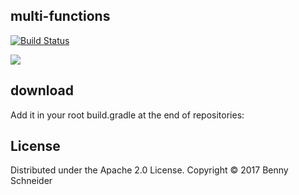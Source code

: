 ## multi-functions

[![Build Status](https://travis-ci.org/stupacki/MultiFunctions.svg?branch=master)](https://travis-ci.org/stupacki/MultiFunctions)

[![](https://jitpack.io/v/stupacki/MultiFunctions.svg)](https://jitpack.io/#stupacki/MultiFunctions)

## download

Add it in your root build.gradle at the end of repositories:



## License

Distributed under the Apache 2.0 License. Copyright © 2017 Benny Schneider
